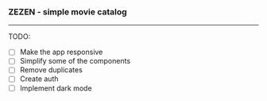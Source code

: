 ### ZEZEN - simple movie catalog   
-------------------------
TODO:
 - [ ] Make the app responsive
 - [ ] Simplify some of the components
 - [ ] Remove duplicates
 - [ ] Create auth
 - [ ] Implement dark mode
